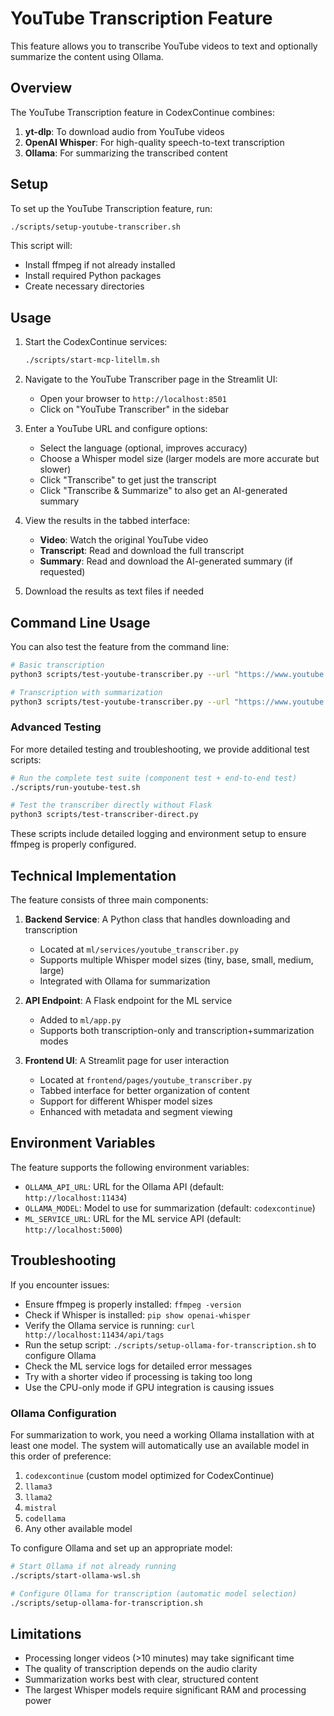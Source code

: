 # YouTube Transcription Feature

This feature allows you to transcribe YouTube videos to text and optionally summarize the content using Ollama.

## Overview

The YouTube Transcription feature in CodexContinue combines:

1. **yt-dlp**: To download audio from YouTube videos
2. **OpenAI Whisper**: For high-quality speech-to-text transcription
3. **Ollama**: For summarizing the transcribed content

## Setup

To set up the YouTube Transcription feature, run:

```bash
./scripts/setup-youtube-transcriber.sh
```

This script will:
- Install ffmpeg if not already installed
- Install required Python packages
- Create necessary directories

## Usage

1. Start the CodexContinue services:
   ```bash
   ./scripts/start-mcp-litellm.sh
   ```

2. Navigate to the YouTube Transcriber page in the Streamlit UI:
   - Open your browser to `http://localhost:8501`
   - Click on "YouTube Transcriber" in the sidebar

3. Enter a YouTube URL and configure options:
   - Select the language (optional, improves accuracy)
   - Choose a Whisper model size (larger models are more accurate but slower)
   - Click "Transcribe" to get just the transcript
   - Click "Transcribe & Summarize" to also get an AI-generated summary

4. View the results in the tabbed interface:
   - **Video**: Watch the original YouTube video
   - **Transcript**: Read and download the full transcript
   - **Summary**: Read and download the AI-generated summary (if requested)

5. Download the results as text files if needed

## Command Line Usage

You can also test the feature from the command line:

```bash
# Basic transcription
python3 scripts/test-youtube-transcriber.py --url "https://www.youtube.com/watch?v=YourVideoID"

# Transcription with summarization
python3 scripts/test-youtube-transcriber.py --url "https://www.youtube.com/watch?v=YourVideoID" --summarize
```

### Advanced Testing

For more detailed testing and troubleshooting, we provide additional test scripts:

```bash
# Run the complete test suite (component test + end-to-end test)
./scripts/run-youtube-test.sh

# Test the transcriber directly without Flask
python3 scripts/test-transcriber-direct.py
```

These scripts include detailed logging and environment setup to ensure ffmpeg is properly configured.

## Technical Implementation

The feature consists of three main components:

1. **Backend Service**: A Python class that handles downloading and transcription
   - Located at `ml/services/youtube_transcriber.py`
   - Supports multiple Whisper model sizes (tiny, base, small, medium, large)
   - Integrated with Ollama for summarization

2. **API Endpoint**: A Flask endpoint for the ML service
   - Added to `ml/app.py`
   - Supports both transcription-only and transcription+summarization modes

3. **Frontend UI**: A Streamlit page for user interaction
   - Located at `frontend/pages/youtube_transcriber.py`
   - Tabbed interface for better organization of content
   - Support for different Whisper model sizes
   - Enhanced with metadata and segment viewing

## Environment Variables

The feature supports the following environment variables:

- `OLLAMA_API_URL`: URL for the Ollama API (default: `http://localhost:11434`)
- `OLLAMA_MODEL`: Model to use for summarization (default: `codexcontinue`)
- `ML_SERVICE_URL`: URL for the ML service API (default: `http://localhost:5000`)

## Troubleshooting

If you encounter issues:

- Ensure ffmpeg is properly installed: `ffmpeg -version`
- Check if Whisper is installed: `pip show openai-whisper`
- Verify the Ollama service is running: `curl http://localhost:11434/api/tags`
- Run the setup script: `./scripts/setup-ollama-for-transcription.sh` to configure Ollama
- Check the ML service logs for detailed error messages
- Try with a shorter video if processing is taking too long
- Use the CPU-only mode if GPU integration is causing issues

### Ollama Configuration

For summarization to work, you need a working Ollama installation with at least one model.
The system will automatically use an available model in this order of preference:
1. `codexcontinue` (custom model optimized for CodexContinue)
2. `llama3` 
3. `llama2`
4. `mistral`
5. `codellama`
6. Any other available model

To configure Ollama and set up an appropriate model:
```bash
# Start Ollama if not already running
./scripts/start-ollama-wsl.sh

# Configure Ollama for transcription (automatic model selection)
./scripts/setup-ollama-for-transcription.sh
```

## Limitations

- Processing longer videos (>10 minutes) may take significant time
- The quality of transcription depends on the audio clarity
- Summarization works best with clear, structured content
- The largest Whisper models require significant RAM and processing power
